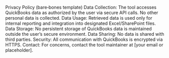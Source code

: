 Privacy Policy (bare‑bones template)
Data Collection: The tool accesses QuickBooks data as authorized by the user via secure API calls. No other personal data is collected.
Data Usage: Retrieved data is used only for internal reporting and integration into designated Excel/SharePoint files.
Data Storage: No persistent storage of QuickBooks data is maintained outside the user’s secure environment.
Data Sharing: No data is shared with third parties.
Security: All communication with QuickBooks is encrypted via HTTPS.
Contact: For concerns, contact the tool maintainer at [your email or placeholder].
